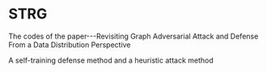 # STRG
The codes of the paper---Revisiting Graph Adversarial Attack and Defense From a Data Distribution Perspective

A self-training defense method and a heuristic attack method
